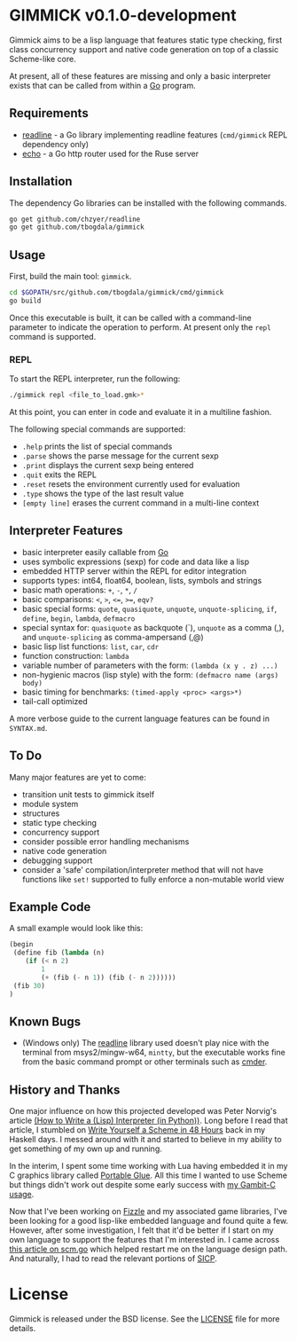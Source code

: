 GIMMICK v0.1.0-development
==========================

Gimmick aims to be a lisp language that features static type checking, first class concurrency support
and native code generation on top of a classic Scheme-like core. 

At present, all of these features are missing and only a basic interpreter exists
that can be called from within a [Go][golang] program.


Requirements
------------

* [readline][chzyer] - a Go library implementing readline features (`cmd/gimmick` REPL dependency only)
* [echo][echo] - a Go http router used for the Ruse server

Installation
------------

The dependency Go libraries can be installed with the following commands.

```bash
go get github.com/chzyer/readline
go get github.com/tbogdala/gimmick
```

Usage
-----

First, build the main tool: `gimmick`.

```bash
cd $GOPATH/src/github.com/tbogdala/gimmick/cmd/gimmick
go build
```

Once this executable is built, it can be called with a command-line
parameter to indicate the operation to perform. At present only the `repl`
command is supported.

### REPL

To start the REPL interpreter, run the following:

```bash
./gimmick repl <file_to_load.gmk>*
```

At this point, you can enter in code and evaluate it in a multiline fashion.

The following special commands are supported:

* `.help` prints the list of special commands
* `.parse` shows the parse message for the current sexp
* `.print` displays the current sexp being entered 
* `.quit` exits the REPL
* `.reset` resets the environment currently used for evaluation
* `.type` shows the type of the last result value
* `[empty line]` erases the current command in a multi-line context


Interpreter Features
---------------------

* basic interpreter easily callable from [Go][golang]
* uses symbolic expressions (sexp) for code and data like a lisp
* embedded HTTP server within the REPL for editor integration
* supports types: int64, float64, boolean, lists, symbols and strings
* basic math operations: `+`, `-`, `*`, `/`
* basic comparisons: `<`, `>`, `<=`, `>=`, `eqv?`
* basic special forms: `quote`, `quasiquote`, `unquote`, `unquote-splicing`, 
  `if`, `define`, `begin`, `lambda`, `defmacro`
* special syntax for: `quasiquote` as backquote (\`), `unquote` as a comma (,),
  and `unquote-splicing` as comma-ampersand (,@)
* basic lisp list functions: `list`, `car`, `cdr`
* function construction: `lambda`
* variable number of parameters with the form: `(lambda (x y . z) ...)`
* non-hygienic macros (lisp style) with the form: `(defmacro name (args) body)`
* basic timing for benchmarks: `(timed-apply <proc> <args>*)`
* tail-call optimized

A more verbose guide to the current language features can be found in `SYNTAX.md`.


To Do
-----

Many major features are yet to come:

* transition unit tests to gimmick itself
* module system
* structures
* static type checking
* concurrency support
* consider possible error handling mechanisms
* native code generation
* debugging support 
* consider a 'safe' compilation/interpreter method that will not
  have functions like `set!` supported to fully enforce a non-mutable
  world view
  

Example Code
------------

A small example would look like this:

```lisp
(begin
 (define fib (lambda (n) 
    (if (< n 2) 
        1 
        (+ (fib (- n 1)) (fib (- n 2))))))
 (fib 30)        
)
```

Known Bugs
----------

* (Windows only) The [readline][chzyer] library used doesn't play nice with the terminal
  from msys2/mingw-w64, `mintty`, but the executable works fine from the basic command prompt
  or other terminals such as [cmder][cmder].


History and Thanks
-------------------

One major influence on how this projected developed was Peter Norvig's article 
[(How to Write a (Lisp) Interpreter (in Python))][norvig1]. Long before I read that article, I stumbled on 
[Write Yourself a Scheme in 48 Hours][wyas48] back in my Haskell days. I messed around
with it and started to believe in my ability to get something of my own up and running.

In the interim, I spent some time working with Lua having embedded it in my C graphics
library called [Portable Glue][pg]. All this time I wanted to use Scheme but things
didn't work out despite some early success with [my Gambit-C usage][am-scheme].

Now that I've been working on [Fizzle][fizzle] and my associated game libraries, I've
been looking for a good lisp-like embedded language and found quite a few. However, after
some investigation, I felt that it'd be better if I start on my own language to support
the features that I'm interested in. I came across [this article on scm.go][scmgo] which
helped restart me on the language design path. And naturally, I had to read the relevant
portions of [SICP][sicp].

License
=======

Gimmick is released under the BSD license. See the [LICENSE][license-link] file for more details.


[golang]: https://golang.org/
[chzyer]: https://github.com/chzyer/readline
[echo]: https://echo.labstack.com/
[license-link]: https://raw.githubusercontent.com/tbogdala/gimmick/master/LICENSE

[norvig1]: http://norvig.com/lispy.html
[wyas48]: https://en.wikibooks.org/wiki/Write_Yourself_a_Scheme_in_48_Hours
[am-scheme]: https://animal-machine.com/blog/130110_scheme_wrappers_for_a_3d_game_engine.md
[scmgo]: https://pkelchte.wordpress.com/2013/12/31/scm-go/
[sicp]: https://mitpress.mit.edu/sicp/full-text/book/book.html
[fizzle]: https://github.com/tbogdala/fizzle
[pg]: https://bitbucket.org/tbogdala/portableglue
[slime]: https://common-lisp.net/project/slime/
[cmder]: http://cmder.net/
